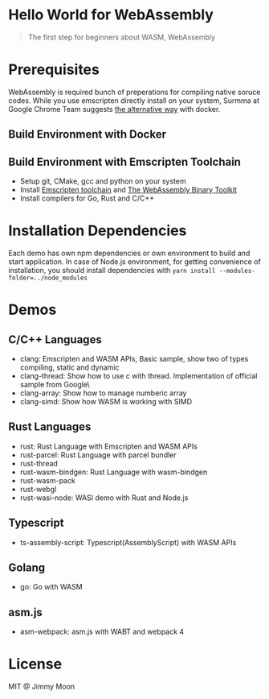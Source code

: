 # Hello World for WebAssembly

> The first step for beginners about WASM, WebAssembly

# Prerequisites

WebAssembly is required bunch of preperations for compiling native soruce codes. While you use emscripten directly install on your system, Surmma at Google Chrome Team suggests [the alternative way](https://developers.google.com/web/updates/2018/03/emscripting-a-c-library) with docker. 

## Build Environment with Docker

## Build Environment with Emscripten Toolchain

- Setup git, CMake, gcc and python on your system
- Install [Emscripten toolchain](http://webassembly.org/getting-started/developers-guide/) and [The WebAssembly Binary Toolkit](https://github.com/WebAssembly/wabt)
- Install compilers for Go, Rust and C/C++

# Installation Dependencies

Each demo has own npm dependencies or own environment to build and start application. In case of Node.js environment, for getting convenience of installation, you should install dependencies with `yarn install --modules-folder=../node_modules` 

# Demos

## C/C++ Languages
- clang: Emscripten and WASM APIs, Basic sample, show two of types compiling, static and dynamic
- clang-thread: Show how to use c with thread. Implementation of official sample from Google\
- clang-array: Show how to manage numberic array
- clang-simd: Show how WASM is working with SIMD

## Rust Languages
- rust: Rust Language with Emscripten and WASM APIs
- rust-parcel: Rust Language with parcel bundler
- rust-thread
- rust-wasm-bindgen: Rust Language with wasm-bindgen
- rust-wasm-pack
- rust-webgl
- rust-wasi-node: WASI demo with Rust and Node.js

## Typescript
- ts-assembly-script: Typescript(AssemblyScript) with WASM APIs

## Golang
- go: Go with WASM

## asm.js
- asm-webpack: asm.js with WABT and webpack 4

# License

MIT @ Jimmy Moon
